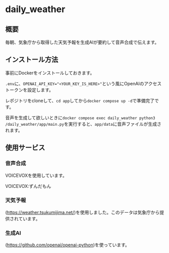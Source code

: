 # daily_weather

## 概要
毎朝、気象庁から取得した天気予報を生成AIが要約して音声合成で伝えます。

## インストール方法
事前にDockerをインストールしておきます。

`.env`に、`OPENAI_API_KEY="<YOUR_KEY_IS_HERE>"`という風にOpenAIのアクセストークンを設定します。

レポジトリをcloneして、`cd app`してから`docker compose up -d`で準備完了です。

音声を生成して欲しいときに`docker compose exec daily_weather python3 /daily_weather/app/main.py`を実行すると、`app/data`に音声ファイルが生成されます。

## 使用サービス

### 音声合成
VOICEVOXを使用しています。

VOICEVOX:ずんだもん

### 天気予報
(https://weather.tsukumijima.net/)を使用しました。このデータは気象庁から提供されています。

### 生成AI
(https://github.com/openai/openai-python)を使っています。